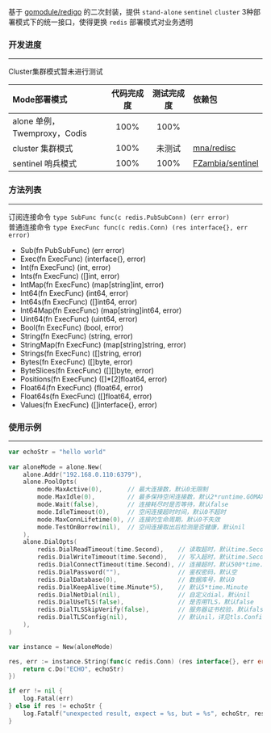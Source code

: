 基于 [gomodule/redigo](https://github.com/gomodule/redigo) 的二次封装，提供 `stand-alone` `sentinel` `cluster` 3种部署模式下的统一接口，使得更换 `redis` 部署模式对业务透明  


### 开发进度
------------

Cluster集群模式暂未进行测试

| Mode部署模式                 | 代码完成度 | 测试完成度 | 依赖包                                                  |
| :--------------------------- | :--------: | :--------: | :------------------------------------------------------ |
| alone 单例，Twemproxy，Codis | 100%       | 100%       |                                                         |
| cluster 集群模式             | 100%       | 未测试     | [mna/redisc](https://github.com/mna/redisc)             |
| sentinel 哨兵模式            | 100%       | 100%       | [FZambia/sentinel](https://github.com/FZambia/sentinel) |


### 方法列表
------------

订阅连接命令 `type SubFunc func(c redis.PubSubConn) (err error)`  
普通连接命令 `type ExecFunc func(c redis.Conn) (res interface{}, err error)`  

* Sub(fn PubSubFunc) (err error)
* Exec(fn ExecFunc) (interface{}, error)
* Int(fn ExecFunc) (int, error)
* Ints(fn ExecFunc) ([]int, error)
* IntMap(fn ExecFunc) (map[string]int, error)
* Int64(fn ExecFunc) (int64, error)
* Int64s(fn ExecFunc) ([]int64, error)
* Int64Map(fn ExecFunc) (map[string]int64, error)
* Uint64(fn ExecFunc) (uint64, error)
* Bool(fn ExecFunc) (bool, error)
* String(fn ExecFunc) (string, error)
* StringMap(fn ExecFunc) (map[string]string, error)
* Strings(fn ExecFunc) ([]string, error)
* Bytes(fn ExecFunc) ([]byte, error)
* ByteSlices(fn ExecFunc) ([][]byte, error)
* Positions(fn ExecFunc) ([]\*[2]float64, error)
* Float64(fn ExecFunc) (float64, error)
* Float64s(fn ExecFunc) ([]float64, error)
* Values(fn ExecFunc) ([]interface{}, error)

### 使用示例
------------

```go
var echoStr = "hello world"
	
var aloneMode = alone.New(
    alone.Addr("192.168.0.110:6379"),
    alone.PoolOpts(
        mode.MaxActive(0),       // 最大连接数，默认0无限制
        mode.MaxIdle(0),         // 最多保持空闲连接数，默认2*runtime.GOMAXPROCS(0)
        mode.Wait(false),        // 连接耗尽时是否等待，默认false
        mode.IdleTimeout(0),     // 空闲连接超时时间，默认0不超时
        mode.MaxConnLifetime(0), // 连接的生命周期，默认0不失效
        mode.TestOnBorrow(nil),  // 空间连接取出后检测是否健康，默认nil
    ),
    alone.DialOpts(
        redis.DialReadTimeout(time.Second),    // 读取超时，默认time.Second
        redis.DialWriteTimeout(time.Second),   // 写入超时，默认time.Second
        redis.DialConnectTimeout(time.Second), // 连接超时，默认500*time.Millisecond
        redis.DialPassword(""),                // 鉴权密码，默认空
        redis.DialDatabase(0),                 // 数据库号，默认0
        redis.DialKeepAlive(time.Minute*5),    // 默认5*time.Minute
        redis.DialNetDial(nil),                // 自定义dial，默认nil
        redis.DialUseTLS(false),               // 是否用TLS，默认false
        redis.DialTLSSkipVerify(false),        // 服务器证书校验，默认false
        redis.DialTLSConfig(nil),              // 默认nil，详见tls.Config
    ),
)

var instance = New(aloneMode)

res, err := instance.String(func(c redis.Conn) (res interface{}, err error) {
    return c.Do("ECHO", echoStr)
})

if err != nil {
    log.Fatal(err)
} else if res != echoStr {
    log.Fatalf("unexpected result, expect = %s, but = %s", echoStr, res)
}
```
